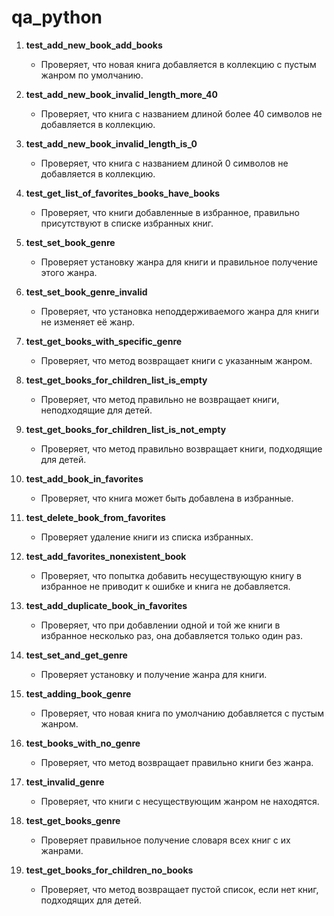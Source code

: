 # qa_python

1. **test_add_new_book_add_books**
   - Проверяет, что новая книга добавляется в коллекцию с пустым жанром по умолчанию.

2. **test_add_new_book_invalid_length_more_40**
   - Проверяет, что книга с названием длиной более 40 символов не добавляется в коллекцию.
  
3. **test_add_new_book_invalid_length_is_0**
   - Проверяет, что книга с названием длиной 0 символов не добавляется в коллекцию.

4. **test_get_list_of_favorites_books_have_books**
   - Проверяет, что книги добавленные в избранное, правильно присутствуют в списке избранных книг.

5. **test_set_book_genre**
   - Проверяет установку жанра для книги и правильное получение этого жанра.

6. **test_set_book_genre_invalid**
   - Проверяет, что установка неподдерживаемого жанра для книги не изменяет её жанр.

7. **test_get_books_with_specific_genre**
   - Проверяет, что метод возвращает книги с указанным жанром.

8. **test_get_books_for_children_list_is_empty**
   - Проверяет, что метод правильно не возвращает книги, неподходящие для детей.

9. **test_get_books_for_children_list_is_not_empty**
   - Проверяет, что метод правильно возвращает книги, подходящие для детей.

10. **test_add_book_in_favorites**
    - Проверяет, что книга может быть добавлена в избранные.

11. **test_delete_book_from_favorites**
    - Проверяет удаление книги из списка избранных.

12. **test_add_favorites_nonexistent_book**
    - Проверяет, что попытка добавить несуществующую книгу в избранное не приводит к ошибке и книга не добавляется.

13. **test_add_duplicate_book_in_favorites**
    - Проверяет, что при добавлении одной и той же книги в избранное несколько раз, она добавляется только один раз.

14. **test_set_and_get_genre**
    - Проверяет установку и получение жанра для книги.

15. **test_adding_book_genre**
    - Проверяет, что новая книга по умолчанию добавляется с пустым жанром.

16. **test_books_with_no_genre**
    - Проверяет, что метод возвращает правильно книги без жанра.

17. **test_invalid_genre**
    - Проверяет, что книги с несуществующим жанром не находятся.

18. **test_get_books_genre**
    - Проверяет правильное получение словаря всех книг с их жанрами.

19. **test_get_books_for_children_no_books**
    - Проверяет, что метод возвращает пустой список, если нет книг, подходящих для детей.